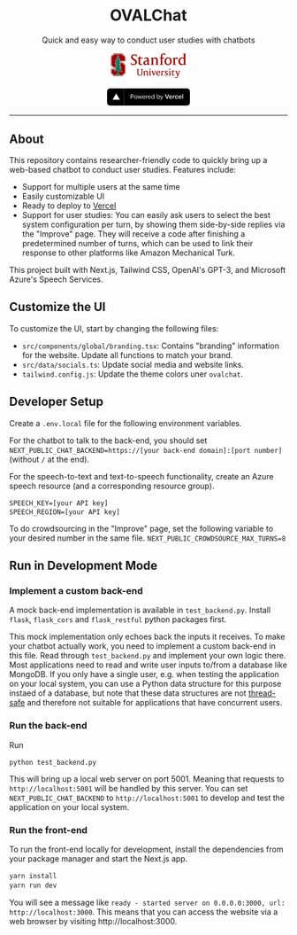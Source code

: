 <p align="center">
    <h1 align="center"><b>OVALChat</b></h1>
    <p align="center">Quick and easy way to conduct user studies with chatbots</p>
    <p align="center">
        <a href="https://stanford.edu" target="_blank">
            <img src="./public/img/logos/stanford/university.png" width="140px" alt="Stanford University" />
        </a>
    </p>
    <p align="center" style="align: center;">
        <a href="https://vercel.com/?utm_source=[stanford-oval]&utm_campaign=oss" target="_blank">
            <img src="./public/img/logos/vercel/powered-by.svg" width="150px" alt="Powered by Vercel" />
        </a>
    </p>
</p>

<hr />

## About

This repository contains researcher-friendly code to quickly bring up a web-based chatbot to conduct user studies.
Features include:
- Support for multiple users at the same time
- Easily customizable UI
- Ready to deploy to [Vercel](https://vercel.com/)
- Support for user studies: You can easily ask users to select the best system configuration per turn, by showing them side-by-side replies via the "Improve" page. They will receive a code after finishing a predetermined number of turns, which can be used to link their response to other platforms like Amazon Mechanical Turk.

This project built with Next.js, Tailwind CSS, OpenAI's GPT-3, and Microsoft Azure's Speech Services.

## Customize the UI

To customize the UI, start by changing the following files:
- `src/components/global/branding.tsx`: Contains "branding" information for the website. Update all functions to match your brand.
- `src/data/socials.ts`: Update social media and website links.
- `tailwind.config.js`: Update the theme colors uner `ovalchat`.


## Developer Setup

Create a `.env.local` file for the following environment variables. 

For the chatbot to talk to the back-end, you should set `NEXT_PUBLIC_CHAT_BACKEND=https://[your back-end domain]:[port number]` (without `/` at the end).

For the speech-to-text and text-to-speech functionality, create an Azure speech resource (and a corresponding resource group).

```
SPEECH_KEY=[your API key]
SPEECH_REGION=[your API key]
```

To do crowdsourcing in the "Improve" page, set the following variable to your desired number in the same file.
`NEXT_PUBLIC_CROWDSOURCE_MAX_TURNS=8`

## Run in Development Mode
### Implement a custom back-end
A mock back-end implementation is available in `test_backend.py`. Install `flask`, `flask_cors` and `flask_restful` python packages first.

This mock implementation only echoes back the inputs it receives. To make your chatbot actually work, you need to implement a custom back-end in this file. Read through `test_backend.py` and implement your own logic there. Most applications need to read and write user inputs to/from a database like MongoDB. If you only have a single user, e.g. when testing the application on your local system, you can use a Python data structure for this purpose instaed of a database, but note that these data structures are not [thread-safe](https://en.wikipedia.org/wiki/Thread_safety) and therefore not suitable for applications that have concurrent users.

### Run the back-end
Run

```
python test_backend.py
```
This will bring up a local web server on port 5001. Meaning that requests to `http://localhost:5001` will be handled by this server.
You can set `NEXT_PUBLIC_CHAT_BACKEND` to `http://localhost:5001` to develop and test the application on your local system.

### Run the front-end
To run the front-end locally for development, install the dependencies from your package manager and start the Next.js app.

```bash
yarn install
yarn run dev
```
You will see a message like `ready - started server on 0.0.0.0:3000, url: http://localhost:3000`. This means that you can access the website via a web browser by visiting http://localhost:3000.

